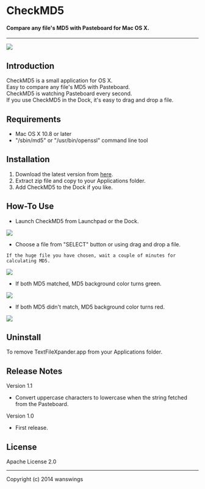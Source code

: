 CheckMD5
====================
#### Compare any file's MD5 with Pasteboard for Mac OS X.
*****
![](https://raw.github.com/wanswings/CheckMD5/master/screenshots/icon64x64.png)

Introduction
--------------------
CheckMD5 is a small application for OS X.  
Easy to compare any file's MD5 with Pasteboard.  
CheckMD5 is watching Pasteboard every second.  
If you use CheckMD5 in the Dock, it's easy to drag and drop a file.

Requirements
--------------------
* Mac OS X 10.8 or later
* "/sbin/md5" or "/usr/bin/openssl" command line tool

Installation
--------------------
1. Download the latest version from [here](https://github.com/wanswings/CheckMD5/releases).
2. Extract zip file and copy to your Applications folder.
3. Add CheckMD5 to the Dock if you like.

How-To Use
--------------------
* Launch CheckMD5 from Launchpad or the Dock.

![](https://raw.github.com/wanswings/CheckMD5/master/screenshots/screenshot1.png)

* Choose a file from "SELECT" button or using drag and drop a file.

`If the huge file you have chosen, wait a couple of minutes for calculating MD5.`

![](https://raw.github.com/wanswings/CheckMD5/master/screenshots/screenshot2.png)

* If both MD5 matched, MD5 background color turns green.

![](https://raw.github.com/wanswings/CheckMD5/master/screenshots/screenshot3.png)

* If both MD5 didn't match, MD5 background color turns red.

![](https://raw.github.com/wanswings/CheckMD5/master/screenshots/screenshot4.png)

Uninstall
--------------------
To remove TextFileXpander.app from your Applications folder.

Release Notes 
--------------------
Version 1.1

- Convert uppercase characters to lowercase when the string fetched from the Pasteboard.

Version 1.0

- First release.

License
--------------------
Apache License 2.0
*****
Copyright (c) 2014 wanswings
